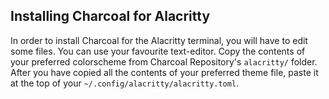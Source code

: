 ## Installing Charcoal for Alacritty
In order to install Charcoal for the Alacritty terminal, you will have to edit some
files. You can use your favourite text-editor. Copy the contents of your preferred
colorscheme from Charcoal Repository's `alacritty/` folder. After you have copied all the
contents of your preferred theme file, paste it at the top of your
`~/.config/alacritty/alacritty.toml`.
